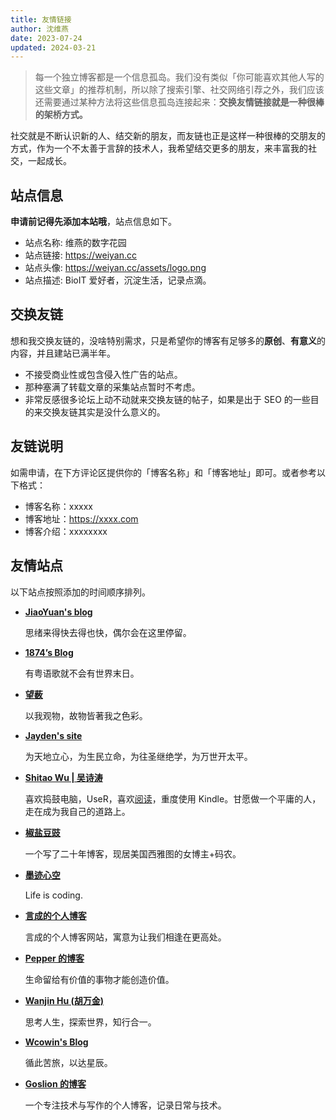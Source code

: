 ```yaml
---
title: 友情链接
author: 沈维燕
date: 2023-07-24
updated: 2024-03-21
---
```


> 每一个独立博客都是一个信息孤岛。我们没有类似「你可能喜欢其他人写的这些文章」的推荐机制，所以除了搜索引擎、社交网络引荐之外，我们应该还需要通过某种方法将这些信息孤岛连接起来：**交换友情链接就是一种很棒的架桥方式。**

社交就是不断认识新的人、结交新的朋友，而友链也正是这样一种很棒的交朋友的方式，作为一个不太善于言辞的技术人，我希望结交更多的朋友，来丰富我的社交，一起成长。

## 站点信息

**申请前记得先添加本站哦**，站点信息如下。

- 站点名称: 维燕的数字花园
- 站点链接: <https://weiyan.cc>
- 站点头像: <https://weiyan.cc/assets/logo.png>
- 站点描述: BioIT 爱好者，沉淀生活，记录点滴。

## 交换友链

想和我交换友链的，没啥特别需求，只是希望你的博客有足够多的**原创**、**有意义**的内容，并且建站已满半年。

- 不接受商业性或包含侵入性广告的站点。
- 那种塞满了转载文章的采集站点暂时不考虑。
- 非常反感很多论坛上动不动就来交换友链的帖子，如果是出于 SEO 的一些目的来交换友链其实是没什么意义的。

## 友链说明

如需申请，在下方评论区提供你的「博客名称」和「博客地址」即可。或者参考以下格式：

- 博客名称：xxxxx
- 博客地址：https://xxxx.com
- 博客介绍：xxxxxxxx

## 友情站点

以下站点按照添加的时间顺序排列。

<div class="grid cards flinks" markdown>

- __[JiaoYuan's blog](https://jiaoyuan.org/)__

    思绪来得快去得也快，偶尔会在这里停留。

- __[1874’s Blog](https://blog.1874.cool)__

    有粤语歌就不会有世界末日。

- __[望薮](https://ralvines.top)__

    以我观物，故物皆著我之色彩。

- __[Jayden's site](https://xxu.do/)__

    为天地立心，为生民立命，为往圣继绝学，为万世开太平。

- __[Shitao Wu | 吴诗涛](https://shitao5.org/)__

    喜欢捣鼓电脑，UseR，喜欢[阅读](https://shitao5.org/tags/%E8%AF%BB%E5%90%8E%E6%84%9F/)，重度使用 Kindle。甘愿做一个平庸的人，走在成为我自己的道路上。

- __[椒盐豆豉](https://blog.douchi.space/)__

    一个写了二十年博客，现居美国西雅图的女博主+码农。

- __[墨迹心空](https://www.secondlife.love/)__

    Life is coding.

- __[言成的个人博客](https://meethigher.top/)__

    言成的个人博客网站，寓意为让我们相逢在更高处。

- __[Pepper 的博客](https://uioqps.github.io/)__

    生命留给有价值的事物才能创造价值。

- __[Wanjin Hu (胡万金)](https://wanjinhu.github.io/)__

    思考人生，探索世界，知行合一。

- __[Wcowin's Blog](https://wcowin.work/)__

    循此苦旅，以达星辰。

- __[Goslion 的博客](https://goslion.eu.org/)__

    一个专注技术与写作的个人博客，记录日常与技术。

</div>

<script src="https://giscus.app/client.js"
	data-repo="shenweiyan/Digital-Garden"
	data-repo-id="R_kgDOKgxWlg"
	data-mapping="number"
	data-term="5"
	data-reactions-enabled="1"
	data-emit-metadata="0"
	data-input-position="bottom"
	data-theme="light"
	data-lang="zh-CN"
	crossorigin="anonymous"
	async>
</script>
